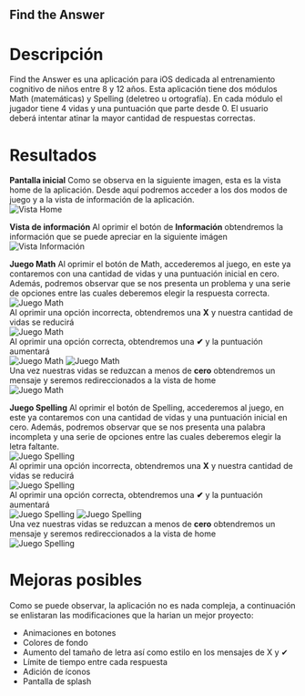 ## Find the Answer

# Descripción
Find the Answer es una aplicación para iOS dedicada al entrenamiento cognitivo de niños entre 8 y 12 años. Esta aplicación tiene dos módulos Math (matemáticas) y Spelling (deletreo u ortografía). En cada módulo el jugador tiene 4 vidas y una puntuación que parte desde 0. El usuario deberá intentar atinar la mayor cantidad de respuestas correctas.

# Resultados

**Pantalla inicial**
Como se observa en la siguiente imagen, esta es la vista home de la aplicación. Desde aquí podremos acceder a los dos modos de juego y a la vista de información de la aplicación.<BR>
![Vista Home](https://i.ibb.co/VgWpP3M/Screenshot-1.png)

**Vista de información**
Al oprimir el botón de **Información** obtendremos la información que se puede apreciar en la siguiente imágen<BR>
![Vista Información](https://i.ibb.co/9t4Cmq6/Screenshot-2.png)<BR>

**Juego Math**
Al oprimir el botón de Math, accederemos al juego, en este ya contaremos con una cantidad de vidas y una puntuación inicial en cero. Además, podremos observar que se nos presenta un problema y una serie de opciones entre las cuales deberemos elegir la respuesta correcta.<BR>
![Juego Math](https://i.ibb.co/tH8Kf2H/Screenshot-3.png)<BR>
Al oprimir una opción incorrecta, obtendremos una **X** y nuestra cantidad de vidas se reducirá<BR>
![Juego Math](https://i.ibb.co/hRpx8RR/Screenshot-4.png)<BR>
Al oprimir una opción correcta, obtendremos una **✔** y la puntuación aumentará<BR>
![Juego Math](https://i.ibb.co/bzMGtKm/Screenshot-5.png)
![Juego Math](https://i.ibb.co/nkVrvZF/Screenshot-6.png)<BR>
Una vez nuestras vidas se reduzcan a menos de **cero** obtendremos un mensaje y seremos redireccionados a la vista de home<BR>
![Juego Math](https://i.ibb.co/t8NLnV8/Screenshot-7.png)<BR>

**Juego Spelling**
Al oprimir el botón de Spelling, accederemos al juego, en este ya contaremos con una cantidad de vidas y una puntuación inicial en cero. Además, podremos observar que se nos presenta una palabra incompleta y una serie de opciones entre las cuales deberemos elegir la letra faltante.<BR>
![Juego Spelling](https://i.ibb.co/Bj4WSwr/Screenshot-8.png)<BR>
Al oprimir una opción incorrecta, obtendremos una **X** y nuestra cantidad de vidas se reducirá<BR>
![Juego Spelling](https://i.ibb.co/wgJGtj3/Screenshot-9.png)<BR>
Al oprimir una opción correcta, obtendremos una **✔** y la puntuación aumentará<BR>
![Juego Spelling](https://i.ibb.co/tbFnmdV/Screenshot-10.png)
![Juego Spelling](https://i.ibb.co/Ksj1tyk/Screenshot-11.png)<BR>
Una vez nuestras vidas se reduzcan a menos de **cero** obtendremos un mensaje y seremos redireccionados a la vista de home<BR>
![Juego Spelling](https://i.ibb.co/tLmg9zs/Screenshot-12.png)<BR>

# Mejoras posibles

Como se puede observar, la aplicación no es nada compleja, a continuación se enlistaran las modificaciones que la harian un mejor proyecto:
- Animaciones en botones
- Colores de fondo
- Aumento del tamaño de letra así como estilo en los mensajes de X y ✔
- Límite de tiempo entre cada respuesta
- Adición de íconos
- Pantalla de splash
